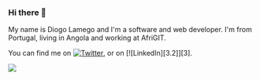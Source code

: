 ### Hi there 👋
My name is Diogo Lamego and I'm a software and web developer.
I'm from Portugal, living in Angola and working at AfriGIT.

You can find me on [![Twitter][1.2]][1], or on [![LinkedIn][3.2]][3].


[1.2]: http://i.imgur.com/wWzX9uB.png
[2.2]: https://www.flaticon.com/br/icone-gratis/linkedin_174857

[1]: https://twitter.com/LamegoDiogo
[2]: https://www.linkedin.com/in/diogolamego

![](https://img.shields.io/badge/OS-WINDOWS-informational?style=flat&logo=<LOGO_NAME>&logoColor=white&color=2bbc8a)

